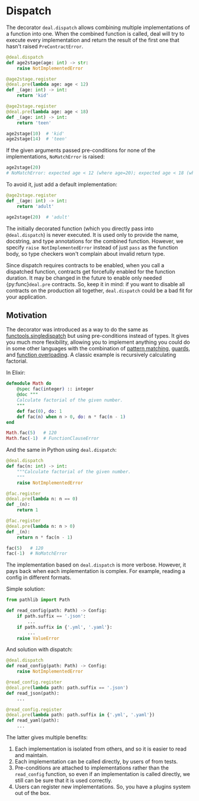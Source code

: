 # Dispatch

The decorator `deal.dispatch` allows combining multiple implementations of a function into one. When the combined function is called, deal will try to execute every implementation and return the result of the first one that hasn't raised `PreContractError`.

```python run
@deal.dispatch
def age2stage(age: int) -> str:
    raise NotImplementedError

@age2stage.register
@deal.pre(lambda age: age < 12)
def _(age: int) -> int:
    return 'kid'

@age2stage.register
@deal.pre(lambda age: age < 18)
def _(age: int) -> int:
    return 'teen'

age2stage(10)  # 'kid'
age2stage(14)  # 'teen'
```

If the given arguments passed pre-conditions for none of the implementations, `NoMatchError` is raised:

```python
age2stage(20)
# NoMatchError: expected age < 12 (where age=20); expected age < 18 (where age=20)
```

To avoid it, just add a default implementation:

```python
@age2stage.register
def _(age: int) -> int:
    return 'adult'

age2stage(20)  # 'adult'
```

The initially decorated function (which you directly pass into `@deal.dispatch`) is never executed. It is used only to provide the name, docstring, and type annotations for the combined function. However, we specify `raise NotImplementedError` instead of just `pass` as the function body, so type checkers won't complain about invalid return type.

Since dispatch requires contracts to be enabled, when you call a dispatched function, contracts get forcefully enabled for the function duration. It may be changed in the future to enable only needed {py:func}`deal.pre` contracts. So, keep it in mind: if you want to disable all contracts on the production all together, `deal.dispatch` could be a bad fit for your application.

## Motivation

The decorator was introduced as a way to do the same as [functools.singledispatch] but using pre-conditions instead of types. It gives you much more flexibility, allowing you to implement anything you could do in some other languages with the combination of [pattern matching], [guards], and [function overloading]. A classic example is recursively calculating factorial.

In Elixir:

```elixir
defmodule Math do
    @spec fac(integer) :: integer
    @doc """
    Calculate factorial of the given number.
    """
    def fac(0), do: 1
    def fac(n) when n > 0, do: n * fac(n - 1)
end

Math.fac(5)   # 120
Math.fac(-1)  # FunctionClauseError
```

And the same in Python using `deal.dispatch`:

```python
@deal.dispatch
def fac(n: int) -> int:
    """Calculate factorial of the given number.
    """
    raise NotImplementedError

@fac.register
@deal.pre(lambda n: n == 0)
def _(n):
    return 1

@fac.register
@deal.pre(lambda n: n > 0)
def _(n):
    return n * fac(n - 1)

fac(5)   # 120
fac(-1)  # NoMatchError
```

The implementation based on `deal.dispatch` is more verbose. However, it pays back when each implementation is complex. For example, reading a config in different formats.

Simple solution:

```python
from pathlib import Path

def read_config(path: Path) -> Config:
    if path.suffix == '.json':
        ...
    if path.suffix in {'.yml', '.yaml'}:
        ...
    raise ValueError
```

And solution with dispatch:

```python
@deal.dispatch
def read_config(path: Path) -> Config:
    raise NotImplementedError

@read_config.register
@deal.pre(lambda path: path.suffix == '.json')
def read_json(path):
    ...

@read_config.register
@deal.pre(lambda path: path.suffix in {'.yml', '.yaml'})
def read_yaml(path):
    ...
```

The latter gives multiple benefits:

1. Each implementation is isolated from others, and so it is easier to read and maintain.
1. Each implementation can be called directly, by users of from tests.
1. Pre-conditions are attached to implementations rather than the `read_config` function, so even if an implementation is called directly, we still can be sure that it is used correctly.
1. Users can register new implementations. So, you have a plugins system out of the box.

[functools.singledispatch]: https://docs.python.org/3/library/functools.html#functools.singledispatch
[pattern matching]: https://en.wikipedia.org/wiki/Pattern_matching
[guards]: https://en.wikipedia.org/wiki/Guard_(computer_science)
[function overloading]: https://en.wikipedia.org/wiki/Function_overloading

